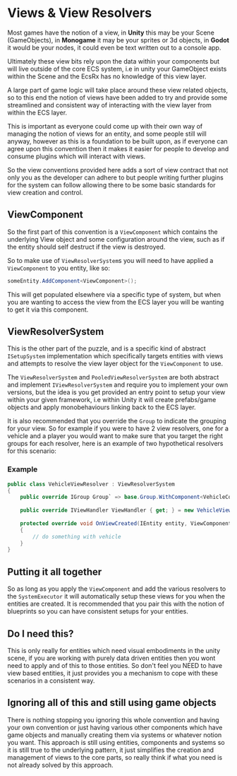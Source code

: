 # Views & View Resolvers

Most games have the notion of a view, in **Unity** this may be your Scene (GameObjects), in **Monogame** it may be your sprites or 3d objects, in **Godot** it would be your nodes, it could even be text written out to a console app.

Ultimately these view bits rely upon the data within your components but will live outside of the core ECS system, i.e in unity your GameObject exists within the Scene and the EcsRx has no knowledge of this view layer.

A large part of game logic will take place around these view related objects, so to this end the notion of views have been added to try and provide some streamlined and consistent way of interacting with the view layer from within the ECS layer. 

This is important as everyone could come up with their own way of managing the notion of views for an entity, and some people still will anyway, however as this is a foundation to be built upon, as if everyone can agree upon this convention then it makes it easier for people to develop and consume plugins which will interact with views.
 
 So the view conventions provided here adds a sort of view contract that not only you as the developer can adhere to but people writing further plugins for the system can follow allowing there to be some basic standards for view creation and control.

## ViewComponent

So the first part of this convention is a `ViewComponent` which contains the underlying View object and some configuration around the view, such as if the entity should self destruct if the view is destroyed.

So to make use of `ViewResolverSystem`s you will need to have applied a `ViewComponent` to you entity, like so:

```c#
someEntity.AddComponent<ViewComponent>();
```

This will get populated elsewhere via a specific type of system, but when you are wanting to access the view from the ECS layer you will be wanting to get it via this component.

## ViewResolverSystem

This is the other part of the puzzle, and is a specific kind of abstract `ISetupSystem` implementation which specifically targets entities with views and attempts to resolve the view layer object for the `ViewComponent` to use.

The `ViewResolverSystem` and `PooledViewResolverSystem` are both abstract and implement `IViewResolverSystem` and require you to implement your own versions, but the idea is you get provided an entry point to setup your view within your given framework, i.e within Unity it will create prefabs/game objects and apply monobehaviours linking back to the ECS layer.

It is also recommended that you override the `Group` to indicate the grouping for your view. So for example if you were to have 2 view resolvers, one for a vehicle and a player you would want to make sure that you target the right groups for each resolver, here is an example of two hypothetical resolvers for this scenario:

### Example

```c#
public class VehicleViewResolver : ViewResolverSystem
{
	public override IGroup Group` => base.Group.WithComponent<VehicleComponent>();
	
	public override IViewHandler ViewHandler { get; } = new VehicleViewHandler();
	
	protected override void OnViewCreated(IEntity entity, ViewComponent viewComponent);
	{
		// do something with vehicle
	}
}
```

## Putting it all together

So as long as you apply the `ViewComponent` and add the various resolvers to the `SystemExecutor` it will automatically setup these views for you when the entities are created. It is recommended that you pair this with the notion of blueprints so you can have consistent setups for your entities.

## Do I need this?

This is only really for entities which need visual embodiments in the unity scene, if you are working with purely data driven entities then you wont need to apply and of this to those entities. So don't feel you NEED to have view based entities, it just provides you a mechanism to cope with these scenarios in a consistent way.

## Ignoring all of this and still using game objects

There is nothing stopping you ignoring this whole convention and having your own convention or just having various other components which have game objects and manually creating them via systems or whatever notion you want. This approach is still using entities, components and systems so it is still true to the underlying pattern, it just simplifies the creation and management of views to the core parts, so really think if what you need is not already solved by this approach.